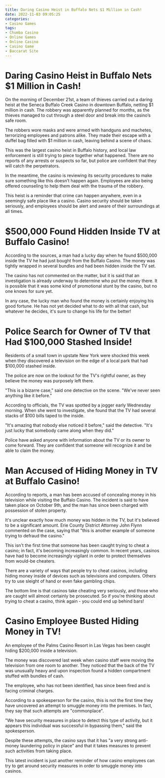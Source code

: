```yaml
---
title: Daring Casino Heist in Buffalo Nets $1 Million in Cash!
date: 2022-11-03 09:05:25
categories:
- Casino Games
tags:
- Chumba Casino
- Online Games
- Online Casino
- Casino Game
- Baccarat Site
---
```



#  Daring Casino Heist in Buffalo Nets $1 Million in Cash!

On the morning of December 21st, a team of thieves carried out a daring heist at the Seneca Buffalo Creek Casino in downtown Buffalo, netting $1 million in cash. The robbery was apparently planned for months, as the thieves managed to cut through a steel door and break into the casino’s safe room.

The robbers wore masks and were armed with handguns and machetes, terrorizing employees and patrons alike. They made their escape with a duffel bag filled with $1 million in cash, leaving behind a scene of chaos.

This was the largest casino heist in Buffalo history, and local law enforcement is still trying to piece together what happened. There are no reports of any arrests or suspects so far, but police are confident that they will catch the perpetrators.

In the meantime, the casino is reviewing its security procedures to make sure something like this doesn’t happen again. Employees are also being offered counseling to help them deal with the trauma of the robbery.

This heist is a reminder that crime can happen anywhere, even in a seemingly safe place like a casino. Casino security should be taken seriously, and employees should be alert and aware of their surroundings at all times.

#  $500,000 Found Hidden Inside TV at Buffalo Casino!

According to the sources, a man had a lucky day when he found $500,000 inside the TV he had just bought from the Buffalo Casino. The money was tightly wrapped in several bundles and had been hidden inside the TV set.

The casino has not commented on the matter, but it is said that an investigation is already underway to determine who put the money there. It is possible that it was some kind of promotional stunt by the casino, but no one knows for sure yet.

In any case, the lucky man who found the money is certainly enjoying his good fortune. He has not yet decided what to do with all that cash, but whatever he decides, it's sure to change his life for the better!

#  Police Search for Owner of TV that Had $100,000 Stashed Inside!

Residents of a small town in upstate New York were shocked this week when they discovered a television on the edge of a local park that had $100,000 stashed inside.

The police are now on the lookout for the TV's rightful owner, as they believe the money was purposely left there.

"This is a bizarre case," said one detective on the scene. "We've never seen anything like it before."

According to officials, the TV was spotted by a jogger early Wednesday morning. When she went to investigate, she found that the TV had several stacks of $100 bills taped to the inside.

"It's amazing that nobody else noticed it before," said the detective. "It's just lucky that somebody came along when they did."

Police have asked anyone with information about the TV or its owner to come forward. They are confident that someone will recognize it and be able to claim the money.

#  Man Accused of Hiding Money in TV at Buffalo Casino!

According to reports, a man has been accused of concealing money in his television while visiting the Buffalo Casino. The incident is said to have taken place on October 9th, and the man has since been charged with possession of stolen property.

It's unclear exactly how much money was hidden in the TV, but it's believed to be a significant amount. Erie County District Attorney John Flynn commented on the case, saying that "this is another example of someone trying to defraud the casino."

This isn't the first time that someone has been caught trying to cheat a casino; in fact, it's becoming increasingly common. In recent years, casinos have had to become increasingly vigilant in order to protect themselves from would-be cheaters.

There are a variety of ways that people try to cheat casinos, including hiding money inside of devices such as televisions and computers. Others try to use sleight of hand or even fake gambling chips.

The bottom line is that casinos take cheating very seriously, and those who are caught will almost certainly be prosecuted. So if you're thinking about trying to cheat a casino, think again - you could end up behind bars!

#  Casino Employee Busted Hiding Money in TV!

An employee of the Palms Casino Resort in Las Vegas has been caught hiding $200,000 inside a television.

The money was discovered last week when casino staff were moving the television from one room to another. They noticed that the back of the TV was unusually heavy and upon inspection found a hidden compartment stuffed with bundles of cash.

The employee, who has not been identified, has since been fired and is facing criminal charges.

According to a spokesperson for the casino, this is not the first time they have uncovered an attempt to smuggle money into the premises. In fact, they say that such attempts are "commonplace".

"We have security measures in place to detect this type of activity, but it appears this individual was successful in bypassing them," said the spokesperson.

Despite these attempts, the casino says that it has "a very strong anti-money laundering policy in place" and that it takes measures to prevent such activities from taking place.

This latest incident is just another reminder of how casino employees can try to get around security measures in order to smuggle money into casinos.
